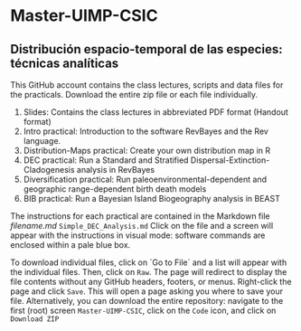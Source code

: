 # Master-UIMP-CSIC
## Distribución espacio-temporal de las especies: técnicas analíticas
This GitHub account contains the class lectures, scripts and data files for the practicals. Download the entire zip file or each file individually.
1. Slides: Contains the class lectures in abbreviated PDF format (Handout format)
2. Intro practical: Introduction to the software RevBayes and the Rev language.
3. Distribution-Maps practical: Create your own distribution map in R
3. DEC practical: Run a Standard and Stratified Dispersal-Extinction-Cladogenesis analysis in RevBayes
4. Diversification practical: Run paleoenvironmental-dependent and geographic range-dependent birth death models
5. BIB practical: Run a Bayesian Island Biogeography analysis in BEAST


The instructions for each practical are contained in the Markdown file *filename.md* `Simple_DEC_Analysis.md`
Click on the file and a screen will appear with the instructions in visual mode: software commands are enclosed within a pale blue box. 

To download individual files, click on ´Go to File´ and a list will appear with the individual files. Then, click on `Raw`. The page will redirect to display the file contents without any GitHub headers, footers, or menus. Right-click the page and click `Save`. This will open a page asking you where to save your file. Alternatively, you can download the entire repository: navigate to the first (root) screen `Master-UIMP-CSIC`, click on the `Code` icon, and click on `Download ZIP` 
